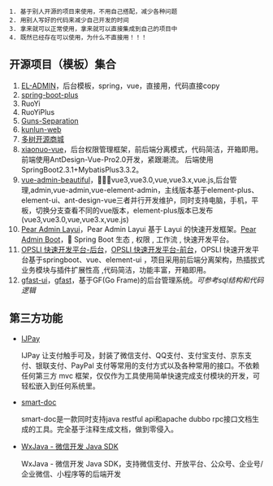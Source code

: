 ```
1. 基于别人开源的项目来使用，不用自己搭配，减少各种问题
2. 用别人写好的代码来减少自己开发的时间
3. 拿来就可以正常使用，拿来就可以直接集成到自己的项目中
4. 既然已经存在可以使用，为什么不直接用！！！
```
## 开源项目（模板）集合

1. [EL-ADMIN](https://www.oschina.net/news/111067/el-admin-2-3-released)，后台模板，spring，vue，直接用，代码直接copy
2. [spring-boot-plus](https://github.com/geekidea/spring-boot-plus)
3. RuoYi
4. RuoYiPlus
5. [Guns-Separation](https://gitee.com/stylefeng/guns-separation)
6. [kunlun-web](https://gitee.com/xuesjie/kunlun-web)
7. [多树开源商城](https://gitee.com/mirrors/Manytree-Mall)
8. [xiaonuo-vue](https://gitee.com/xiaonuobase/xiaonuo-vue)，后台权限管理框架，前后端分离模式，代码简洁，开箱即用。 前端使用AntDesign-Vue-Pro2.0开发，紧跟潮流。 后端使用SpringBoot2.3.1+MybatisPlus3.3.2。
9. [vue-admin-beautiful](https://github.com/chuzhixin/vue-admin-beautiful/)，🚀🚀🚀vue3,vue3.0,vue,vue3.x,vue.js,后台管理,admin,vue-admin,vue-element-admin，主线版本基于element-plus、element-ui、ant-design-vue三者并行开发维护，同时支持电脑，手机，平板，切换分支查看不同的vue版本，element-plus版本已发布(vue3,vue3.0,vue,vue3.x,vue.js)
10. [Pear Admin Layui](https://github.com/PearAdmin/pear-admin-layui)，Pear Admin Layui 基于 Layui 的快速开发框架。[Pear Admin Boot](https://github.com/PearAdmin/pear-admin-boot)，🔐 Spring Boot 生态 , 权限 , 工作流 , 快速开发平台。
11. [OPSLI 快速开发平台-后台](https://github.com/hiparker/opsli-boot)，[OPSLI 快速开发平台-前台](https://github.com/hiparker/opsli-ui)，OPSLI 快速开发平台基于springboot、vue、element-ui ，项目采用前后端分离架构，热插拔式业务模块与插件扩展性高 ,代码简洁，功能丰富，开箱即用。
12. [gfast-ui](https://github.com/tiger1103/gfast-ui)，[gfast](https://github.com/tiger1103/gfast)，基于GF(Go Frame)的后台管理系统。*可参考sql结构和代码逻辑*



## 第三方功能

- [IJPay](https://github.com/Javen205/IJPay)

  IJPay 让支付触手可及，封装了微信支付、QQ支付、支付宝支付、京东支付、银联支付、PayPal 支付等常用的支付方式以及各种常用的接口。不依赖任何第三方 mvc 框架，仅仅作为工具使用简单快速完成支付模块的开发，可轻松嵌入到任何系统里。

- [smart-doc](https://gitee.com/sunyurepository/smart-doc)

  smart-doc是一款同时支持java restful api和apache dubbo rpc接口文档生成的工具。完全基于注释生成文档，做到零侵入。

- [WxJava - 微信开发 Java SDK](https://gitee.com/binary/weixin-java-tools)

  WxJava - 微信开发 Java SDK，支持微信支付、开放平台、公众号、企业号/企业微信、小程序等的后端开发

